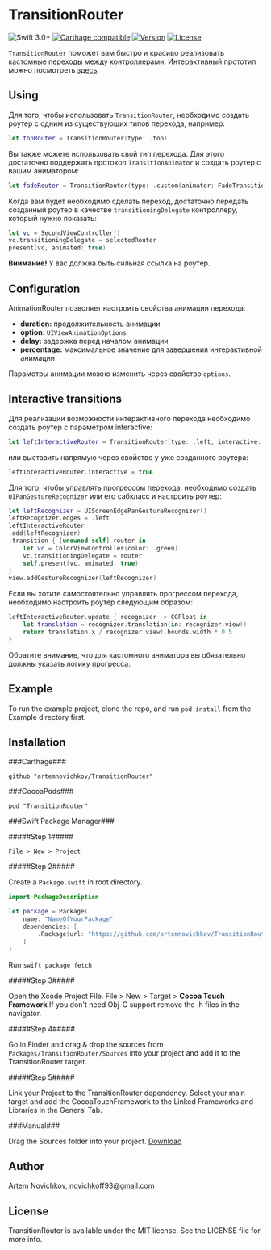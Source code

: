 # TransitionRouter

![Swift 3.0+](https://img.shields.io/badge/Swift-3.0%2B-orange.svg)
[![Carthage compatible](https://img.shields.io/badge/Carthage-Compatible-brightgreen.svg?style=flat)](https://github.com/Carthage/Carthage)
[![Version](https://img.shields.io/cocoapods/v/TransitionRouter.svg?style=flat)](http://cocoapods.org/pods/TransitionRouter)
[![License](https://img.shields.io/cocoapods/l/TransitionRouter.svg?style=flat)](https://github.com/lkzhao/TransitionRouter/blob/master/LICENSE?raw=true)

`TransitionRouter` поможет вам быстро и красиво реализовать кастомные переходы между контроллерами. Интерактивный прототип можно посмотреть [здесь](https://appetize.io/embed/4w292ufed47tfgeuq9ge9p7ce8?device=iphone5s&scale=75&orientation=portrait&osVersion=9.3).
## Using
Для того, чтобы использовать `TransitionRouter`, необходимо создать роутер с одним из существующих типов перехода, например:

```swift
let topRouter = TransitionRouter(type: .top)
```

Вы также можете использовать свой тип перехода. Для этого достаточно поддержать протокол `TransitionAnimator` и создать роутер с вашим аниматором:

```swift
let fadeRouter = TransitionRouter(type: .custom(animator: FadeTransitionAnimator()))
```

Когда вам будет необходимо сделать переход, достаточно передать созданный роутер в качестве `transitioningDelegate` контроллеру, который нужно показать:

```swift
let vc = SecondViewController()
vc.transitioningDelegate = selectedRouter
present(vc, animated: true)
```
**Внимание!** У вас должна быть сильная ссылка на роутер.
## Configuration
AnimationRouter позволяет настроить свойства анимации перехода:
* **duration:** продолжительность анимации
* **option:** `UIViewAnimationOptions`
* **delay:** задержка перед началом анимации
* **percentage:** максимальное значение для завершения интерактивной анимации

Параметры анимации можно изменить через свойство `options`. 
## Interactive transitions
Для реализации возможности интерактивного перехода необходимо создать роутер с параметром interactive:
```swift
let leftInteractiveRouter = TransitionRouter(type: .left, interactive: true)
```
или выставить напрямую через свойство у уже созданного роутера:
```swift
leftInteractiveRouter.interactive = true
```

Для того, чтобы управлять прогрессом перехода, необходимо создать `UIPanGestureRecognizer` или его сабкласс и настроить роутер:
```swift
let leftRecognizer = UIScreenEdgePanGestureRecognizer()
leftRecognizer.edges = .left
leftInteractiveRouter
.add(leftRecognizer)
.transition { [unowned self] router in
    let vc = ColorViewController(color: .green)
    vc.transitioningDelegate = router
    self.present(vc, animated: true)
}
view.addGestureRecognizer(leftRecognizer)
```
Если вы хотите самостоятельно управлять прогрессом перехода, необходимо настроить роутер следующим образом:
```swift
leftInteractiveRouter.update { recognizer -> CGFloat in
    let translation = recognizer.translation(in: recognizer.view!)
    return translation.x / recognizer.view!.bounds.width * 0.5
}
```
Обратите внимание, что для кастомного аниматора вы обязательно должны указать логику прогресса.

## Example

To run the example project, clone the repo, and run `pod install` from the Example directory first.

## Installation

###Carthage###

`github "artemnovichkov/TransitionRouter"`

###CocoaPods###

`pod "TransitionRouter"`

###Swift Package Manager###

#####Step 1#####

`File > New > Project`

#####Step 2#####

Create a `Package.swift` in root directory.

```swift
import PackageDescription

let package = Package(
    name: "NameOfYourPackage",
    dependencies: [
        .Package(url: "https://github.com/artemnovichkov/TransitionRouter", majorVersion: 0, minor: 1)
    ]
)
```
Run `swift package fetch`

#####Step 3#####

Open the Xcode Project File. File > New > Target > **Cocoa Touch Framework** If you don't need Obj-C support remove the .h files in the navigator.

#####Step 4#####

Go in Finder and drag & drop the sources from `Packages/TransitionRouter/Sources` into your project and add it to the TransitionRouter target.

#####Step 5#####

Link your Project to the TransitionRouter dependency. Select your main target and add the CocoaTouchFramework to the Linked Frameworks and Libraries in the General Tab.

###Manual###

Drag the Sources folder into your project. [Download](https://github.com/artemnovichkov/TransitionRouter/releases)

## Author

Artem Novichkov, novichkoff93@gmail.com

## License

TransitionRouter is available under the MIT license. See the LICENSE file for more info.

